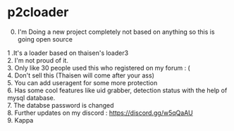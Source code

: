 # p2cloader
0. I'm Doing a new project completely not based on anything so this is going open source

1 .It's a loader based on thaisen's loader3<br>
2. I'm not proud of it.<br>
3. Only like 30 people used this who registered on my forum : ( <br>
4. Don't sell this (Thaisen will come after your ass)<br>
5. You can add useragent for some more protection<br>
6. Has some cool features like uid grabber, detection status with the help of mysql database.<br>
7. The databse password is changed<br>
8. Further updates on my discord : https://discord.gg/w5qQaAU<br>
9. Kappa<br>
